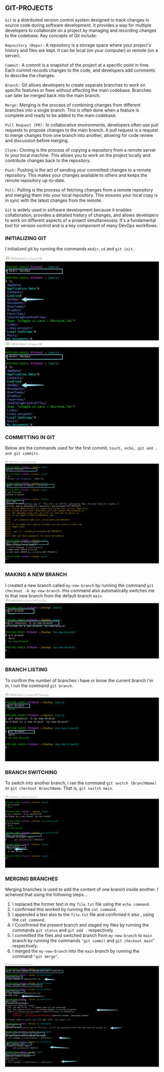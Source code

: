 ## GIT-PROJECTS


`Git` is a distributed version control system designed to track changes in source code during software development. It provides a way for multiple developers to collaborate on a project by managing and recording changes to the codebase. Key concepts of Git include:

`Repository (Repo):` A repository is a storage space where your project's history and files are kept. It can be local (on your computer) or remote (on a server).

`Commit:` A commit is a snapshot of the project at a specific point in time. Each commit records changes to the code, and developers add comments to describe the changes.

`Branch:` Git allows developers to create separate branches to work on specific features or fixes without affecting the main codebase. Branches can later be merged back into the main branch.

`Merge:` Merging is the process of combining changes from different branches into a single branch. This is often done when a feature is complete and ready to be added to the main codebase.

`Pull Request (PR):` In collaborative environments, developers often use pull requests to propose changes to the main branch. A pull request is a request to merge changes from one branch into another, allowing for code review and discussion before merging.

`Clone:` Cloning is the process of copying a repository from a remote server to your local machine. This allows you to work on the project locally and contribute changes back to the repository.

`Push:` Pushing is the act of sending your committed changes to a remote repository. This makes your changes available to others and keeps the remote repository up-to-date.

`Pull:` Pulling is the process of fetching changes from a remote repository and merging them into your local repository. This ensures your local copy is in sync with the latest changes from the remote.

`Git` is widely used in software development because it enables collaboration, provides a detailed history of changes, and allows developers to work on different aspects of a project simultaneously. It's a fundamental tool for version control and is a key component of many DevOps workflows.

### INITIALIZING GIT

I initialized git by running the commands `mkdir`, `cd` and `git init`.

![GIT](./01.INITIALIZING%20GIT%20HUB%20REPO%20A.png)
![GIT](./01.INITIALIZING%20GIT%20HUB%20REPO%20A-1.png)

### COMMITTING IN GIT
Below are the commands used for the first commit.
`touch, echo, git add . and git commits.`

![COMMIT](./img/02.COMMITING.png)

### MAKING A NEW BRANCH

I created a new branch called `my-new-branch` by running the command `git checkout -b my-new-branch`. this command also automatically switches me to that new branch from the default branch `main`.
![BRANCH](./img/03.CREATING%20BRANCH.png)

### BRANCH LISTING

To confirm the number of branches i have or know the current branch i'm in, i run the command `git branch`.

![BRANCH](./img/04.LISTING%20BRANCH.png)

### BRANCH SWITCHING


To switch into another branch, i ran the command `git switch (BranchName)` or `git checkout BranchName`. That is, `git switch main`. 

![BRANCH-SWITCH](./img/05.SWITCHING%20BRANCHES.png)

### MERGING BRANCHES

Merging branches is used to add the content of one branch inside another.
I acheived that using the following steps...

1. I replaced the former text in my `file.txt` file using the `echo command`.
2. I confirmed this worked by running the `cat command`.
3. I appended a text also to the `file.txt` file and confirmed it also , using the `cat command`.
4. I Cconfirmed the present branch and staged my files by running the commands `git status` and `git add .` respectively.
5. I committed the files and switched branch from `my-new-branch` to `main` branch by running the commands `"git commit` and `git checkout main`" respectively.
6. I merged the `my-new-branch` into the `main` branch by running the command `"git merge"`.

![MERGE](./img/05.MERGING%20BRANCH.png)


